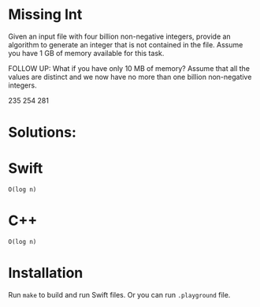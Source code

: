 # Missing Int
Given an input file with four billion non-negative integers, provide an algorithm to generate an integer that is not contained in the file. Assume you have 1 GB of memory available for this task.

FOLLOW UP:
What if you have only 10 MB of memory? Assume that all the values are distinct and we now have no more than one billion non-negative integers.

235 254 281

# Solutions:

# Swift
```
O(log n)
```
# C++
```
O(log n)
```

# Installation
Run `make` to build and run Swift files. Or you can run `.playground` file.
